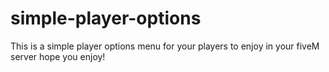 # simple-player-options
This is a simple player options menu for your players to enjoy in your fiveM server hope you enjoy!
